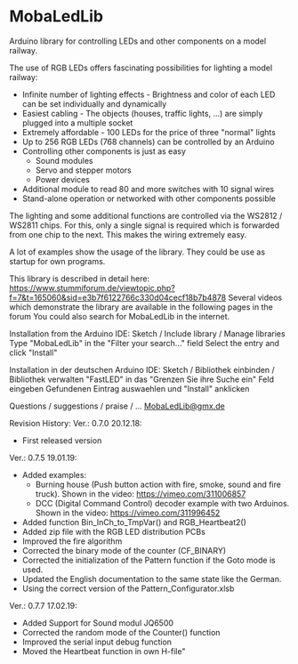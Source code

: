 # MobaLedLib
Arduino library for controlling LEDs and other components on a model railway.

The use of RGB LEDs offers fascinating possibilities for lighting a model railway:
- Infinite number of lighting effects - Brightness and color of each LED can be
  set individually and dynamically
- Easiest cabling - The objects (houses, traffic lights, ...) are simply plugged
  into a multiple socket
- Extremely affordable - 100 LEDs for the price of three "normal" lights
- Up to 256 RGB LEDs (768 channels) can be controlled by an Arduino
- Controlling other components is just as easy
  - Sound modules
  - Servo and stepper motors
  - Power devices
- Additional module to read 80 and more switches with 10 signal wires
- Stand-alone operation or networked with other components possible

The lighting and some additional functions are controlled via the WS2812 / WS2811 chips.
For this, only a single signal is required which is forwarded from one chip to the next.
This makes the wiring extremely easy.

A lot of examples show the usage of the library. They could be use as startup for own programs.


This library is described in detail here:
https://www.stummiforum.de/viewtopic.php?f=7&t=165060&sid=e3b7f6122766c330d04cecf18b7b4878
Several videos which demonstrate the library are available in the following pages in the forum
You could also search for MobaLedLib in the internet.


Installation from the Arduino IDE:
  Sketch / Include library / Manage libraries
  Type "MobaLedLib" in the "Filter your search..." field
  Select the entry and click "Install"


Installation in der deutschen Arduino IDE:
  Sketch / Bibliothek einbinden / Bibliothek verwalten
  "FastLED" in das "Grenzen Sie ihre Suche ein" Feld eingeben
  Gefundenen Eintrag auswaehlen und "Install" anklicken


Questions / suggestions / praise / ...
  MobaLedLib@gmx.de



Revision History:
Ver.: 0.7.0  20.12.18:
- First released version

Ver.: 0.7.5  19.01.19:
- Added examples:
  - Burning house (Push button action with fire, smoke, sound and fire truck). Shown in the video: https://vimeo.com/311006857
  - DCC (Digital Command Control) decoder example with two Arduinos. Shown in the video: https://vimeo.com/311996452
- Added function Bin_InCh_to_TmpVar() and RGB_Heartbeat2()
- Added zip file with the RGB LED distribution PCBs
- Improved the fire algorithm
- Corrected the binary mode of the counter (CF_BINARY)
- Corrected the initialization of the Pattern function if the Goto mode is used.
- Updated the English documentation to the same state like the German.
- Using the correct version of the Pattern_Configurator.xlsb

Ver.: 0.7.7 17.02.19:
- Added Support for Sound modul JQ6500
- Corrected the random mode of the Counter() function
- Improved the serial input debug function
- Moved the Heartbeat function in own H-file"
